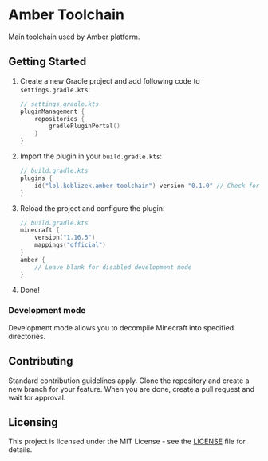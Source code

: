 # Amber Toolchain  
Main toolchain used by Amber platform.  

## Getting Started  
1) Create a new Gradle project and add following code to `settings.gradle.kts`:
    ```kts
    // settings.gradle.kts
    pluginManagement {
        repositories {
            gradlePluginPortal()
        }
    }
    ```
2) Import the plugin in your `build.gradle.kts`:
    ```kts
    // build.gradle.kts
    plugins {
        id("lol.koblizek.amber-toolchain") version "0.1.0" // Check for new versions regularly
    }
    ```
3) Reload the project and configure the plugin:
    ```kts
    // build.gradle.kts
    minecraft {
        version("1.16.5")
        mappings("official")
    }
    amber {
        // Leave blank for disabled development mode
    }
    ```
4) Done!

### Development mode
Development mode allows you to decompile Minecraft into specified directories.

## Contributing 
Standard contribution guidelines apply.
Clone the repository and create a new branch for your feature. 
When you are done, create a pull request and wait for approval.

## Licensing  
This project is licensed under the MIT License - see the [LICENSE](LICENSE.txt) file for details.